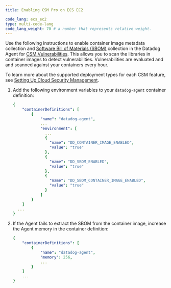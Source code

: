 ```yaml
---
title: Enabling CSM Pro on ECS EC2

code_lang: ecs_ec2
type: multi-code-lang
code_lang_weight: 70 # a number that represents relative weight. 
---
```


Use the following instructions to enable container image metadata collection and [Software Bill of Materials (SBOM)][1] collection in the Datadog Agent for [CSM Vulnerabilities][2]. This allows you to scan the libraries in container images to detect vulnerabilities. Vulnerabilities are evaluated and and scanned against your containers every hour.

To learn more about the supported deployment types for each CSM feature, see [Setting Up Cloud Security Management][3].

1. Add the following environment variables to your `datadog-agent` container definition:

    ```yaml
    {
        "containerDefinitions": [
            {
                "name": "datadog-agent",
                ...
                "environment": [
                  ...
                  {
                    "name": "DD_CONTAINER_IMAGE_ENABLED",
                    "value": "true"
                  },
                  {
                    "name": "DD_SBOM_ENABLED",
                    "value": "true"
                  },
                  {
                    "name": "DD_SBOM_CONTAINER_IMAGE_ENABLED",
                    "value": "true"
                  }
                ]
            }
        ]
      ...
    }
    ```

2. If the Agent fails to extract the SBOM from the container image, increase the Agent memory in the container definition:

    ```yaml
    {
        "containerDefinitions": [
            {
                "name": "datadog-agent",
                "memory": 256,
                ...
            }
        ]
        ...
    }
    ```

[1]: https://www.cisa.gov/sbom
[2]: /security/cloud_security_management/vulnerabilities
[3]: /security/cloud_security_management/setup#supported-deployment-types-and-features
[7]: /containers/amazon_ecs/?tab=awscli#setup
